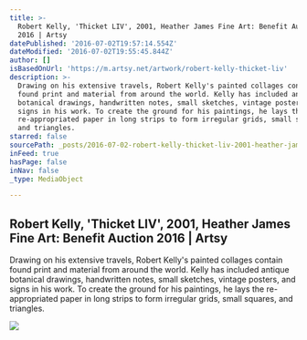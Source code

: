 ```yaml
---
title: >-
  Robert Kelly, 'Thicket LIV', 2001, Heather James Fine Art: Benefit Auction
  2016 | Artsy
datePublished: '2016-07-02T19:57:14.554Z'
dateModified: '2016-07-02T19:55:45.844Z'
author: []
isBasedOnUrl: 'https://m.artsy.net/artwork/robert-kelly-thicket-liv'
description: >-
  Drawing on his extensive travels, Robert Kelly's painted collages contain
  found print and material from around the world. Kelly has included antique
  botanical drawings, handwritten notes, small sketches, vintage posters, and
  signs in his work. To create the ground for his paintings, he lays the
  re-appropriated paper in long strips to form irregular grids, small squares,
  and triangles.
starred: false
sourcePath: _posts/2016-07-02-robert-kelly-thicket-liv-2001-heather-james-fine-art-b.md
inFeed: true
hasPage: false
inNav: false
_type: MediaObject

---
```

<article style=""><h1>Robert Kelly, 'Thicket LIV', 2001, Heather James Fine Art: Benefit Auction 2016 | Artsy</h1><p>Drawing on his extensive travels, Robert Kelly's painted collages contain found print and material from around the world. Kelly has included antique botanical drawings, handwritten notes, small sketches, vintage posters, and signs in his work. To create the ground for his paintings, he lays the re-appropriated paper in long strips to form irregular grids, small squares, and triangles.</p><img src="https://d32dm0rphc51dk.cloudfront.net/135gJTeRtEQqenC2f0Av4Q/normalized.jpg" /></article>
